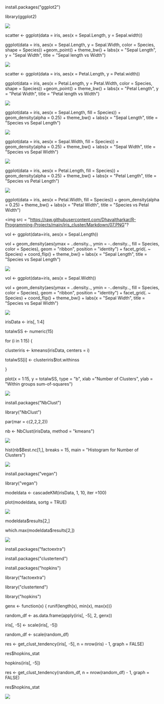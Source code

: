 install.packages("ggplot2")

library(ggplot2)

<img src = "https://raw.githubusercontent.com/Dhavaltharkar/R-Programming-Projects/main/iris_cluster/Markdown/01.PNG">


scatter <- ggplot(data = iris, aes(x = Sepal.Length, y = Sepal.width))

ggplot(data = iris, aes(x = Sepal.Length, y = Sepal.Width, color = Species, shape = Species)) +geom_point() + theme_bw() + labs(x = "Sepal Length", y = "Sepal Width", title = "Sepal length vs Width")

<img src = "https://raw.githubusercontent.com/Dhavaltharkar/R-Programming-Projects/main/iris_cluster/Markdown/02.PNG">

scatter <- ggplot(data = iris, aes(x = Petal.Length, y = Petal.width))

ggplot(data = iris, aes(x = Petal.Length, y = Petal.Width, color = Species, shape = Species)) +geom_point() + theme_bw() + labs(x = "Petal Length", y = "Petal Width", title = "Petal length vs Width")

<img src = "https://raw.githubusercontent.com/Dhavaltharkar/R-Programming-Projects/main/iris_cluster/Markdown/03.PNG">

ggplot(data = iris, aes(x = Sepal.Length, fill = Species)) + geom_density(alpha = 0.25) +  theme_bw() + labs(x = "Sepal Length", title = "Species vs Sepal Length")

<img src = "https://raw.githubusercontent.com/Dhavaltharkar/R-Programming-Projects/main/iris_cluster/Markdown/04.PNG">

ggplot(data = iris, aes(x = Sepal.Width, fill = Species)) + geom_density(alpha = 0.25) +  theme_bw() + labs(x = "Sepal Width", title = "Species vs Sepal Width")

<img src = "https://raw.githubusercontent.com/Dhavaltharkar/R-Programming-Projects/main/iris_cluster/Markdown/05.PNG">

ggplot(data = iris, aes(x = Petal.Length, fill = Species)) + geom_density(alpha = 0.25) +  theme_bw() + labs(x = "Petal Length", title = "Species vs Petal Length")

<img src = "https://raw.githubusercontent.com/Dhavaltharkar/R-Programming-Projects/main/iris_cluster/Markdown/06.PNG">

ggplot(data = iris, aes(x = Petal.Width, fill = Species)) + geom_density(alpha = 0.25) +  theme_bw() + labs(x = "Petal Width", title = "Species vs Petal Width")

<img src = "https://raw.githubusercontent.com/Dhavaltharkar/R-Programming-Projects/main/iris_cluster/Markdown/07.PNG"?

vol <- ggplot(data=iris, aes(x = Sepal.Length))

vol + geom_density(aes(ymax = ..density.., ymin = -..density.., fill = Species, color = Species),  geom = "ribbon", position = "identity") +  facet_grid(. ~ Species) +  coord_flip() +  theme_bw() +  labs(x = "Sepal Length", title = "Species vs Sepal Length")

<img src = "https://raw.githubusercontent.com/Dhavaltharkar/R-Programming-Projects/main/iris_cluster/Markdown/08.PNG">

vol <- ggplot(data=iris, aes(x = Sepal.Width))

vol + geom_density(aes(ymax = ..density.., ymin = -..density.., fill = Species, color = Species),  geom = "ribbon", position = "identity") +  facet_grid(. ~ Species) +  coord_flip() +  theme_bw() +  labs(x = "Sepal Width", title = "Species vs Sepal Width")

<img src = "https://raw.githubusercontent.com/Dhavaltharkar/R-Programming-Projects/main/iris_cluster/Markdown/09.PNG">

irisData <- iris[, 1:4]

totalwSS <- numeric(15)

for (i in 1:15) {

  clusteriris <- kmeans(irisData, centers = i) 

  totalwSS[i] <- clusteriris$tot.withinss

}

plot(x = 1:15, y = totalwSS, type = "b", xlab ="Number of Clusters", ylab = "Within groups sum-of-squares")

<img src = "https://raw.githubusercontent.com/Dhavaltharkar/R-Programming-Projects/main/iris_cluster/Markdown/10.PNG">

install.packages("NbClust")

library("NbClust")

par(mar = c(2,2,2,2))

nb <- NbClust(irisData, method = "kmeans")

<img src = "https://raw.githubusercontent.com/Dhavaltharkar/R-Programming-Projects/main/iris_cluster/Markdown/11.PNG">

hist(nb$Best.nc[1,], breaks =  15, main = "Histogram for Number of Clusters")

<img src = "https://raw.githubusercontent.com/Dhavaltharkar/R-Programming-Projects/main/iris_cluster/Markdown/12.PNG">

install.packages("vegan")

library("vegan")

modeldata <- cascadeKM(irisData, 1, 10, iter =100)

plot(modeldata, sortg = TRUE)

<img src = "https://raw.githubusercontent.com/Dhavaltharkar/R-Programming-Projects/main/iris_cluster/Markdown/13.PNG">

modeldata$results[2,]

which.max(modeldata$results[2,])

<img src = "https://raw.githubusercontent.com/Dhavaltharkar/R-Programming-Projects/main/iris_cluster/Markdown/14.PNG">

install.packages("factoextra")

install.packages("clustertend")

install.packages("hopkins")

library("factoextra")

library("clustertend")

library("hopkins")

genx <- function(x) { runif(length(x), min(x), max(x))}

random_df <- as.data.frame(apply(iris[, -5], 2, genx))

iris[, -5] <- scale(iris[, -5])

random_df <- scale(random_df)

res <- get_clust_tendency(iris[, -5], n = nrow(iris) - 1, graph = FALSE)

res$hopkins_stat

hopkins(iris[, -5])

res <- get_clust_tendency(random_df, n = nrow(random_df) - 1, graph = FALSE)

res$hopkins_stat

<img src ="https://raw.githubusercontent.com/Dhavaltharkar/R-Programming-Projects/main/iris_cluster/Markdown/15.PNG">



